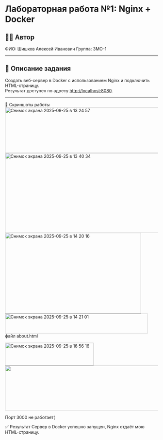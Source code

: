 # Лабораторная работа №1: Nginx + Docker

## 👩‍💻 Автор
ФИО: Шишков Алексей Иванович
Группа: 3МО-1

---

## 📌 Описание задания
Создать веб-сервер в Docker с использованием Nginx и подключить HTML-страницу.  
Результат доступен по адресу [http://localhost:8080](http://localhost:8080).

---
📸 Скриншоты работы
<img width="510" height="151" alt="Снимок экрана 2025-09-25 в 13 24 57" src="https://github.com/user-attachments/assets/55fcd7e8-64b2-4708-85f5-78bd46420fb7" />
<img width="618" height="263" alt="Снимок экрана 2025-09-25 в 13 40 34" src="https://github.com/user-attachments/assets/15f46d9d-cfe6-457e-9518-2eec5bfdf383" />
<img width="448" height="266" alt="Снимок экрана 2025-09-25 в 14 20 16" src="https://github.com/user-attachments/assets/c2ca82e3-6ad5-4996-a29c-d12324a0ffea" />
<img width="471" height="65" alt="Снимок экрана 2025-09-25 в 14 21 01" src="https://github.com/user-attachments/assets/07adca96-8cb6-45be-b5c7-744843caf58f" />
файл about.html

<img width="292" height="75" alt="Снимок экрана 2025-09-25 в 16 56 16" src="https://github.com/user-attachments/assets/2b47a06b-33f5-4cfa-addc-7abef062983d" />

<img width="603" height="148" alt=" " src="https://github.com/user-attachments/assets/1ca55c45-1060-4203-95af-e9667084dbcc" />


Порт 3000 не работает(



✅ Результат
Сервер в Docker успешно запущен, Nginx отдаёт мою HTML-страницу.
